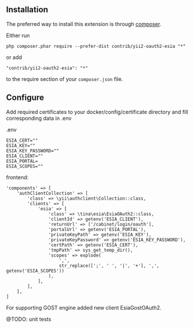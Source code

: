 Installation
------------

The preferred way to install this extension is through [composer](http://getcomposer.org/download/).

Either run

```
php composer.phar require --prefer-dist contrib/yii2-oauth2-esia "*"
```

or add

```
"contrib/yii2-oauth2-esia": "*"
```

to the require section of your `composer.json` file.

Configure
---------

Add required certificates to your docker/config/certificate directory and 
fill corresponding data in .env

.env

```
ESIA_CERT=""
ESIA_KEY=""
ESIA_KEY_PASSWORD=""
ESIA_CLIENT=""
ESIA_PORTAL=
ESIA_SCOPES=""
```

frontend:

```
'components' => [
    'authClientCollection' => [
        'class' => \yii\authclient\Collection::class,
        'clients' => [
            'esia' => [
                'class' => \tina\esia\EsiaOAuth2::class,
                'clientId' => getenv('ESIA_CLIENT'),
                'returnUrl' => ['/cabinet/login/oauth'],
                'portalUrl' => getenv('ESIA_PORTAL'),
                'privateKeyPath' => getenv('ESIA_KEY'),
                'privateKeyPassword' => getenv('ESIA_KEY_PASSWORD'),
                'certPath' => getenv('ESIA_CERT'),
                'tmpPath' => sys_get_temp_dir(),
                'scopes' => explode(
                    ',',
                    str_replace([';', ' ', '|', '+'], ',', getenv('ESIA_SCOPES'))
                ),
            ],
        ],
    ],
]

```

For supporting GOST engine added new client EsiaGostOAuth2.

@TODO: unit tests
